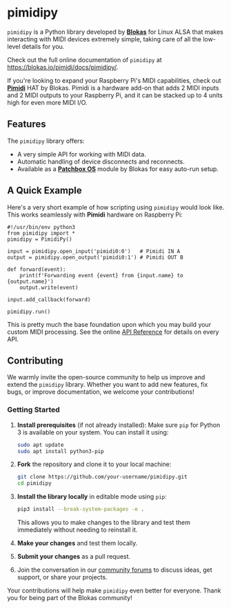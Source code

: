 # pimidipy

`pimidipy` is a Python library developed by [**Blokas**](https://blokas.io/) for Linux ALSA that makes interacting with MIDI devices extremely simple, taking care of all the low-level details for you.

Check out the full online documentation of `pimidipy` at https://blokas.io/pimidi/docs/pimidipy/.

If you're looking to expand your Raspberry Pi's MIDI capabilities, check out [**Pimidi**](https://blokas.io/pimidi/) HAT by Blokas. Pimidi is a hardware add-on that adds 2 MIDI inputs and 2 MIDI outputs to your Raspberry Pi, and it can be stacked up to 4 units high for even more MIDI I/O.

## Features

The `pimidipy` library offers:

* A very simple API for working with MIDI data.
* Automatic handling of device disconnects and reconnects.
* Available as a [**Patchbox OS**](https://blokas.io/pimidi/docs/pimidipy-patchbox-module/) module by Blokas for easy auto-run setup.

## A Quick Example

Here's a very short example of how scripting using `pimidipy` would look like. This works seamlessly with **Pimidi** hardware on Raspberry Pi:

```py3
#!/usr/bin/env python3
from pimidipy import *
pimidipy = PimidiPy()

input = pimidipy.open_input('pimidi0:0')   # Pimidi IN A
output = pimidipy.open_output('pimidi0:1') # Pimidi OUT B

def forward(event):
    print(f'Forwarding event {event} from {input.name} to {output.name}')
    output.write(event)

input.add_callback(forward)

pimidipy.run()
```

This is pretty much the base foundation upon which you may build your custom MIDI processing. See the online [API Reference](https://blokas.io/pimidi/docs/pimidipy-reference/) for details on every API.

## Contributing

We warmly invite the open-source community to help us improve and extend the `pimidipy` library. Whether you want to add new features, fix bugs, or improve documentation, we welcome your contributions!

### Getting Started
1. **Install prerequisites** (if not already installed):
   Make sure `pip` for Python 3 is available on your system. You can install it using:
   ```bash
   sudo apt update
   sudo apt install python3-pip
   ```

2. **Fork** the repository and clone it to your local machine:
   ```bash
   git clone https://github.com/your-username/pimidipy.git
   cd pimidipy
   ```

3. **Install the library locally** in editable mode using `pip`:
   ```bash
   pip3 install --break-system-packages -e .
   ```

   This allows you to make changes to the library and test them immediately without needing to reinstall it.

4. **Make your changes** and test them locally.

5. **Submit your changes** as a pull request.

6. Join the conversation in our [community forums](https://community.blokas.io/c/pimidi/26) to discuss ideas, get support, or share your projects.

Your contributions will help make `pimidipy` even better for everyone. Thank you for being part of the Blokas community!
